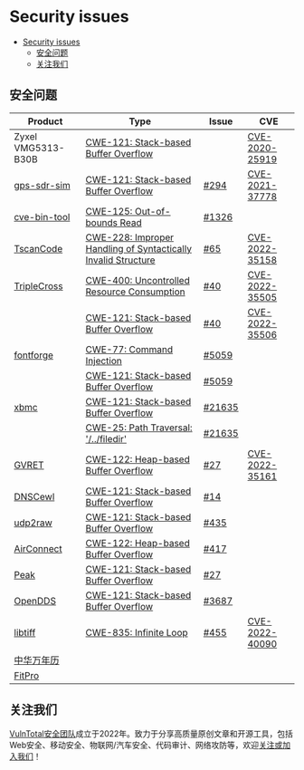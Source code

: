 # Security issues

- [Security issues](#security-issues)
  - [安全问题](#安全问题)
  - [关注我们](#关注我们)

## 安全问题

| Product | Type | Issue | CVE |
| --- | --- | --- | --- |
| Zyxel VMG5313-B30B | [CWE-121: Stack-based Buffer Overflow](https://cwe.mitre.org/data/definitions/121.html) | | [CVE-2020-25919](https://nvd.nist.gov/vuln/detail/CVE-2020-25919) |
| [gps-sdr-sim](https://github.com/osqzss/gps-sdr-sim) | [CWE-121: Stack-based Buffer Overflow](https://cwe.mitre.org/data/definitions/121.html) | [#294](https://github.com/osqzss/gps-sdr-sim/issues/294) | [CVE-2021-37778](https://nvd.nist.gov/vuln/detail/CVE-2021-37778) |
| [cve-bin-tool](https://github.com/intel/cve-bin-tool) | [CWE-125: Out-of-bounds Read](https://cwe.mitre.org/data/definitions/125.html) | [#1326](https://github.com/intel/cve-bin-tool/issues/1326) | |
| [TscanCode](https://github.com/Tencent/TscanCode) | [CWE-228: Improper Handling of Syntactically Invalid Structure](https://cwe.mitre.org/data/definitions/228.html) | [#65](https://github.com/Tencent/TscanCode/issues/65) | [CVE-2022-35158](https://nvd.nist.gov/vuln/detail/CVE-2022-35158) |
| [TripleCross](https://github.com/h3xduck/TripleCross) | [CWE-400: Uncontrolled Resource Consumption](https://cwe.mitre.org/data/definitions/400.html) |[#40](https://github.com/h3xduck/TripleCross/issues/40) | [CVE-2022-35505](https://nvd.nist.gov/vuln/detail/CVE-2022-35505) |
| | [CWE-121: Stack-based Buffer Overflow](https://cwe.mitre.org/data/definitions/121.html) |[#40](https://github.com/h3xduck/TripleCross/issues/40) | [CVE-2022-35506](https://nvd.nist.gov/vuln/detail/CVE-2022-35506) |
| [fontforge](https://github.com/fontforge/fontforge) | [CWE-77: Command Injection](https://cwe.mitre.org/data/definitions/77.html) | [#5059](https://github.com/fontforge/fontforge/issues/5059) | |
| | [CWE-121: Stack-based Buffer Overflow](https://cwe.mitre.org/data/definitions/121.html) | [#5059](https://github.com/fontforge/fontforge/issues/5059) | |
| [xbmc](https://github.com/xbmc/xbmc)| [CWE-121: Stack-based Buffer Overflow](https://cwe.mitre.org/data/definitions/121.html) | [#21635](https://github.com/xbmc/xbmc/issues/21635) | |
| | [CWE-25: Path Traversal: '/../filedir'](https://cwe.mitre.org/data/definitions/25.html) | [#21635](https://github.com/xbmc/xbmc/issues/21635)| |
| [GVRET](https://github.com/collin80/GVRET) | [CWE-122: Heap-based Buffer Overflow](https://cwe.mitre.org/data/definitions/122.html) | [#27](https://github.com/collin80/GVRET/issues/27) | [CVE-2022-35161](https://nvd.nist.gov/vuln/detail/CVE-2022-35161) |
| [DNSCewl](https://github.com/codingo/DNSCewl) | [CWE-121: Stack-based Buffer Overflow](https://cwe.mitre.org/data/definitions/121.html) | [#14](https://github.com/codingo/DNSCewl/issues/14) | |
| [udp2raw](https://github.com/wangyu-/udp2raw) | [CWE-121: Stack-based Buffer Overflow](https://cwe.mitre.org/data/definitions/121.html) | [#435](https://github.com/wangyu-/udp2raw/issues/435) | |
| [AirConnect](https://github.com/philippe44/AirConnect) | [CWE-122: Heap-based Buffer Overflow](https://cwe.mitre.org/data/definitions/122.html) | [#417](https://github.com/philippe44/AirConnect/issues/417) | |
| [Peak](https://github.com/peng-zhihui/Peak) | [CWE-121: Stack-based Buffer Overflow](https://cwe.mitre.org/data/definitions/121.html) | [#27](https://github.com/peng-zhihui/Peak/issues/27) | |
| [OpenDDS](https://github.com/objectcomputing/OpenDDS) | [CWE-121: Stack-based Buffer Overflow](https://cwe.mitre.org/data/definitions/121.html) | [#3687](https://github.com/objectcomputing/OpenDDS/issues/3687) | |
| [libtiff](https://gitlab.com/libtiff/libtiff) | [CWE-835: Infinite Loop](https://cwe.mitre.org/data/definitions/835.html) | [#455](https://gitlab.com/libtiff/libtiff/-/issues/455) | [CVE-2022-40090](https://nvd.nist.gov/vuln/detail/CVE-2022-40090) |
| [中华万年历](https://www.liqucn.com/rj/15731.shtml) | | | |
| [FitPro](https://www.liqucn.com/rj/1210874.shtml) | | | |

## 关注我们

[VulnTotal安全团队](https://github.com/VulnTotal-Team)成立于2022年。致力于分享高质量原创文章和开源工具，包括Web安全、移动安全、物联网/汽车安全、代码审计、网络攻防等，欢迎[关注或加入我们](https://github.com/VulnTotal-Team/.github/blob/main/README.md)！
